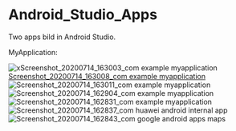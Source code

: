 # Android_Studio_Apps
Two apps bild in Android Studio.

MyApplication:

![xScreenshot_20200714_163003_com example myapplication](https://user-images.githubusercontent.com/44413511/91722174-2ff07480-eb9a-11ea-8ef6-88406b595277.jpg)
[Screenshot_20200714_163008_com example myapplication](https://user-images.githubusercontent.com/44413511/91721639-611c7500-eb99-11ea-854d-2fefebf2b60e.jpg)
![Screenshot_20200714_163011_com example myapplication](https://user-images.githubusercontent.com/44413511/91721645-637ecf00-eb99-11ea-8ace-3cd53deab9dd.jpg)
![Screenshot_20200714_162904_com example myapplication](https://user-images.githubusercontent.com/44413511/91721692-742f4500-eb99-11ea-98e9-e97883e1d257.jpg)
![Screenshot_20200714_162831_com example myapplication](https://user-images.githubusercontent.com/44413511/91721712-7d201680-eb99-11ea-9b33-ef34a58ea707.jpg)
![Screenshot_20200714_162837_com huawei android internal app](https://user-images.githubusercontent.com/44413511/91721727-7f827080-eb99-11ea-8aea-104732353358.jpg)
![Screenshot_20200714_162843_com google android apps maps](https://user-images.githubusercontent.com/44413511/91721733-81e4ca80-eb99-11ea-854d-5817188730f3.jpg)

